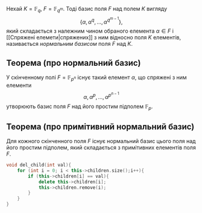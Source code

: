 Нехай $K = \mathbb{F}_q$, $F = \mathbb{F}_{q^m}$.
Тоді базис поля $F$ над полем $K$ вигляду
$$
\{\alpha, \alpha^q, \ldots, \alpha^{q^{m-1}}\},
$$
який складається з належним чином обраного елемента $\alpha \in F$ і [[Спряжені елемети|спряжених]] з ним відносно поля $K$ елементів, називається *нормальним базисом* поля $F$ над $K$.

## Теорема (про нормальний базис)

У скінченному полі $F = \mathbb{F}_{p^n}$ існує такий елемент $\alpha$, що спряжені з ним елементи
$$
\alpha,\, \alpha^p,\, \ldots,\, \alpha^{p^{n-1}}
$$
утворюють базис поля $F$ над його простим підполем $\mathbb{F}_p$.
## Теорема (про примітивний нормальний базис)

Для кожного скінченного поля $F$ існує нормальний базис цього поля над його простим підполем, який складається з примітивних елементів поля $F$.

```c++
void del_child(int val){
	for (int i = 0; i < this->children.size();i++){
		if (this->children[i] == val){
			delete this->children[i];
			this->children.remove(i);
		}
	}
}
```